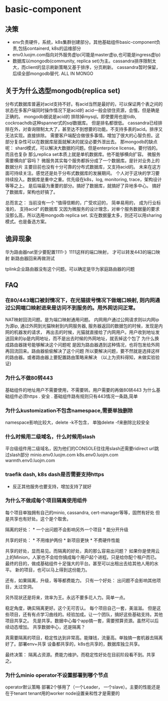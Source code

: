 # basic-component

## 决策

* env负责硬件，系统，k8s集群创建部分。其他基础组件basic-component负责,包括containerd, k8s的运维部分
* env0.luojm.com指向对外服务虚Ip(可能是master虚ip,也可能是ingress虚Ip)
* 数据库以mongodb(community, replica set)为主。cassandra排序限制太大，而client的显示刷新策略又基于排序，分页刷新。
  cassandra暂时保留，后续全部mongodb替代. ALL IN MONGO

## 关于为什么选型mongodb(replica set)

分布式数据库普遍对acid支持不好。有acid当然是最好的，可以保证两个表之间的状态在多客户端同时操作情况下是acid的
acid一般会锁住资源，会慢。但是确是正确的。
mongodb据说是acid的
排除掉mysql。即使要用也是tidb, cockroachdb这种spanner式的sql数据库。
但是排名都很低。
cassandra已经排除在外，对查询限制太大了，甚至达不到想要的功能。不支持多表的acid。排序又无法实现。直接排除。
需要客户端配合做很多事情。增加了很大的心智负担。这部分复杂性可以在数据库层面就解决的就没必要外泄出去。
那mongodb的缺点呢： 
shard模式，可以解决大数据的问题。但是enterprice license。要付钱的。而且也复杂
那么replica set本质上就是单机数据库。他不能够横向扩容。
微服务需要横向扩容吗？ 
微服务其实每个服务都拆分成了一个数据库。是针对业务上的数据分片
主要目前也没有十分可靠的分布式数据库，又支持acid的。
未来在这方面可持续关注。感觉还是处于分布式数据库的发展期间。
个人对于这块的学习要持续投入。数据库是重中之重。优先级在k8s，log, monitoring, trace，架构设计等等之上。
是后端最为重要的部分。搞好了数据库，就搞好了异地多中心。
搞好了数据库，架构也好搞了。

总而言之： 当前没有一个 “值得信赖的，广受欢迎的， 简单易用的， 成为行业标准的， 支持acid“ 的数据库
又因为微服务的设计理念，对单个服务数据量的要求没那么高，所以选用mongodb replica set.
实在数据量太多，则还可以用sharing模式。也是备选方案。


## 诡异现象

 华为路由器nat至少要配置1111-》1111这样的端口映射，
 才可以转发443的端口映射
 新路由器回来再做测试

 tplink企业路由器没有这个问题。可以确定是华为家庭路由器的问题


## FAQ

### 在80/443端口被封情况下，在光猫拨号情况下做端口映射, 则内网通过公网端口映射进来是访问不到服务的。用外网访问正常。

NAT映射回流问题。是为端口映射通用问题。
内网用户通过公网请求则以内网ip为源ip, 通过外网到光猫映射到内网服务器, 服务器返回的数据包的时候，发现是内网的机器发的请求，
再出去的时候，光猫就直接给了内网用户。用户收到地址发送回来的ip是内网地址，而不是出去时候的外网地址，就丢掉这个包了
为什么换成路由器拨号能够解决这个问题呢
是因为路由器遇到这种情况，也将包发给外网再回流回来。路由器偷偷解决了这个问题
所以要解决问题，要不然就是选择这样的路由器。或者路由器上要配置路由策略来解决
（以上为资料得知，未做实验验证)

### 为什么不做80转443

基础组件的地址用户不需要使用，不需要转。用户需要的再做80转443
为什么基础组件必须https
. 安全
. 基础组件路有规则只有443情况一条路,简单

### 为什么kustomization不包含namespace,需要单独删除

namespace影响比较大，delete -k不包含， 单独delete -f来删除比较安全

### 什么时候用二级域名，什么时候用slash

平台级组件用二级域名，因为他们的CONSOLE往往用slash还需要ridirect url跳过slash部分
minio.env0.luojm.com
k8s.env0.luojm.com
warmth.env0.luojm.com

### traefik dash, k8s dash是否需要支持https

* 反正其他服务也要支持，增加支持了就好

### 为什么不做成每个项目隔离使用组件

每个项目单独拥有自己的minio, cassandra, cert-manager等等，固然有好处
但是共享也有好处。这个是个取舍。

隔离的好处： 
	* 一个出问题不会影响另外一个项目
	* 能分开升级
  
共享的好处： 
	* 不用维护两份
	* 新项目更快
	* 不费硬件性能

共享的好处，显而易见。而隔离的好处，真的那么容易出问题？
如果你是使用云上的Minion，人家也不会给你搞成每个用户起个进程。只是给你配个租户而已。
最终的目的，做成基础组件十足强大的平台。甚至可以出租出去给其他人用的水平。
新的项目，也可以马上得到这份能力。

还有，如果隔离，升级，等等都费能力。
只有一个好处： 出问题不会影响其他项目，太过空洞。

另外现状还是将来，效率为王。永远不要多花人力。简单一点。

稳定角度，确实隔离更好。这个无可否认。
每个项目自己一套，美滋滋。
但是这些项目，还有有点学习曲线的。经验加成。让一个团队，搞好这些基础支持。其他项目共享之。
先是共享。数据中心每个app搞一套，需要预算资源。虽然可以后续动态增加。
共享数据中心，还是隔离？

真需要隔离的项目，稳定性达到非常高。能赚钱，流量高。单独搞一套机器去隔离好了。部署env+共享
设备都共享的，k8s也共享的，数据库独立共享。

最终决策： 隔离占资源。费能力维护。而稳定性好处在目前阶段看不到。共享之。

### 为什么minio operator不设置部署到哪个节点

operator默认策略 部署2个够用了（一个Leader， 一个slave）。主要的性能还是在于tenant
tenant用的worker node设置亲和性才是需要的